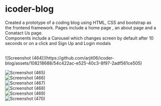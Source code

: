 # icoder-blog
Created a prototype of a coding blog using HTML, CSS and bootstrap as the frontend framework. Pages include a home page , an about page and a Conatact Us page.  
Components include a Carousel which changes screen by default after 10 seconds or on a click and Sign Up and Login modals 

<br />
![Screenshot (464)](https://github.com/arjit06/icoder-blog/assets/108218688/54c422ac-e525-40c3-8f97-2adf561ce505)

![Screenshot (465)](https://github.com/arjit06/icoder-blog/assets/108218688/82a7ebd0-f1d5-404c-9a09-4ed8f37e0d9c)  
![Screenshot (466)](https://github.com/arjit06/icoder-blog/assets/108218688/1c2ce386-157e-41d3-bd74-182341c00ecb)  
![Screenshot (467)](https://github.com/arjit06/icoder-blog/assets/108218688/1cf1fc17-67aa-4d7c-b214-f5707bcc3804)  
![Screenshot (468)](https://github.com/arjit06/icoder-blog/assets/108218688/af7c4fc3-5d23-40a4-a2d1-1720684e7723)  
![Screenshot (469)](https://github.com/arjit06/icoder-blog/assets/108218688/546a5fad-61af-497e-9bfa-cc048ed152f9)  
![Screenshot (470)](https://github.com/arjit06/icoder-blog/assets/108218688/8bd30297-bb26-4730-b3d8-69243c5447cf)  

